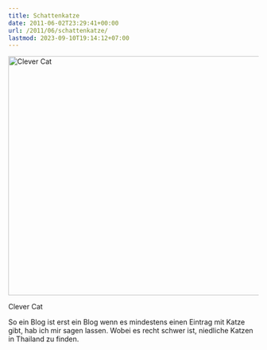 ```yaml
---
title: Schattenkatze
date: 2011-06-02T23:29:41+00:00
url: /2011/06/schattenkatze/
lastmod: 2023-09-10T19:14:12+07:00
---
```

<div class="media image">
  <a href="http://www.flickr.com/photos/schreibblogade/5793033843/" title="Clever Cat by Patrick Kollitsch, on Flickr"><img src="//farm3.static.flickr.com/2279/5793033843_ba6b37baae_z.jpg" width="640" height="480" alt="Clever Cat" /></a></p>

  <p>
    Clever Cat
  </p>
</div>

So ein Blog ist erst ein Blog wenn es mindestens einen Eintrag mit Katze gibt, hab ich mir sagen lassen. Wobei es recht schwer ist, niedliche Katzen in Thailand zu finden.
